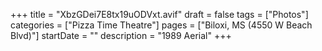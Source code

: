+++
title = "XbzGDei7E8tx19uODVxt.avif"
draft = false
tags = ["Photos"]
categories = ["Pizza Time Theatre"]
pages = ["Biloxi, MS (4550 W Beach Blvd)"]
startDate = ""
description = "1989 Aerial"
+++
